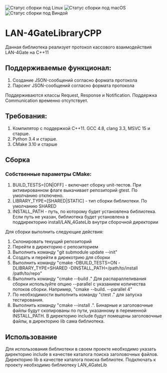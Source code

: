 ![Статус сборки под Linux](https://github.com/dolbaster/LAN-4GateLibraryCPP/workflows/Linux/badge.svg) ![Статус сборки под macOS](https://github.com/dolbaster/LAN-4GateLibraryCPP/workflows/macOS/badge.svg) ![Статус сборки под Виндой](https://github.com/dolbaster/LAN-4GateLibraryCPP/workflows/Windows/badge.svg)

# LAN-4GateLibraryCPP
Данная библиотека реализует протокол кассового взаимодействия LAN-4Gate на C++11

## Поддерживаемые функционал:
1. Создание JSON-сообщений согласно формата протокола
2. Парсинг JSON-сообщений согласно формата протокола

Поддерживаются классы Request, Response и Notification.
Поддержка Communication временно отсутствует.
 
 ## Требования:
 1. Компилятор с поддержкой C++11. GCC 4.8, clang 3.3, MSVC 15 и старше.
 2. Python 3.4 и старше.
 3. CMake 3.10 и старше
 ## Сборка
 ### Собственные параметры CMake:
 1. BUILD_TESTS=[ON|OFF] - включает сборку unit-тестов. При активированном флаге выкачивает репозиторий gtest. По умолчанию отключено.
 2. LIBRARY_TYPE=[SHARED|STATIC] - тип сборки библиотеки. По умолчанию SHARED
 3. INSTALL_PATH - путь, по которому будет установлена библиотека. Если путь не указан, библиотека будет установлена в поддиректорию install/LAN_4GateLib внутри сборочной директории
  
  Для сборки выполнить следующие действия:
  1. Склонировать текущий репозиторий 
  2. Перейти в директорию с репозиторием
  3. Выполнить команду "git submodule update --init"
  4. Создать и перейти в дирекотрию для сборки
  5. Выполнить команду "cmake -DBUILD_TESTS=ON -DLIBRARY_TYPE=SHARED -DINSTALL_PATH=/path/to/install /path/to/repo"
  6. Выполнить команду "cmake --build ." Для распараллеливания сборки используйте опцию --parallel с указанием количества потоков сборки. Например, "cmake --build. --parallel 4" 
  7. По необходимости выполнить команду "ctest ." для запуска тестирования.
  8. Выполнить команду "cmake --install .". Бинарные и заголовочные файлы будут скопированы по пути, указанному в переменной INSTALL_PATH. В директорию include будут помещены заголовочные файлы, в директорию lib сама библиотека.
  ## Использование
  Для использования библиотеки в своем проекте необходимо указать директорию include в качестве каталога поиска заголовочных файлов. Директорию lib в качестве каталога поиска библиотек. Подключать к проекту необходимо библиотеку LAN_4GateLib 